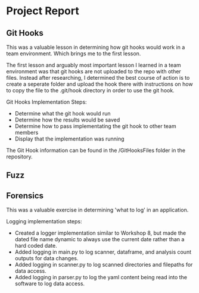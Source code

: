 # Project Report

## Git Hooks

This was a valuable lesson in determining how git hooks would work in a team environment. Which brings me to the first lesson.

The first lesson and arguably most important lesson I learned in a team environment was that git hooks are not uploaded to the repo with other files. Instead after researching, I determined the best course of action is to create a seperate folder and upload the hook there with instructions on how to copy the file to the .git/hook directory in order to use the git hook.

Git Hooks Implementation Steps:
- Determine what the git hook would run
- Determine how the results would be saved
- Determine how to pass implementating the git hook to other team members
- Display that the implementation was running

The Git Hook information can be found in the /GitHooksFiles folder in the repository. 

## Fuzz

## Forensics

This was a valuable exercise in determining 'what to log' in an application.

Logging implementation steps:

- Created a logger implementation similar to Workshop 8, but made the dated file name dynamic to always use the current date rather than a hard coded date.
- Added logging in main.py to log scanner, dataframe, and analysis count outputs for data changes.
- Added logging in scanner.py to log scanned directories and filepaths for data access.
- Added logging in parser.py to log the yaml content being read into the software to log data access.
